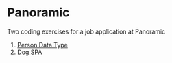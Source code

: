 # Panoramic

Two coding exercises for a job application at Panoramic

1. [Person Data Type](person)
2. [Dog SPA](dog)
